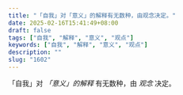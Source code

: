 ```yaml
---
title: "「自我」对「意义」的解释有无数种，由观念决定。"
date: 2025-02-16T15:41:49+08:00
draft: false
tags: ["自我", "解释", "意义", "观点"]
keywords: ["自我", "解释", "意义", "观点"]
description: ""
slug: "1602"
---
```


「自我」对 *「意义」的解释* 有无数种，由 *观念* 决定。